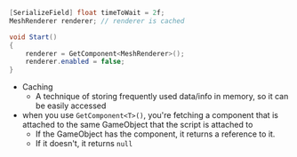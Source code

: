 ```C#
[SerializeField] float timeToWait = 2f;
MeshRenderer renderer; // renderer is cached

void Start()
{
	renderer = GetComponent<MeshRenderer>();
	renderer.enabled = false;
}
```
- Caching
	- A technique of storing frequently used data/info in memory, so it can be easily accessed
- when you use `GetComponent<T>()`, you're fetching a component that is attached to the same GameObject that the script is attached to
	- If the GameObject has the component, it returns a reference to it. 
	- If it doesn't, it returns `null`